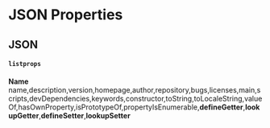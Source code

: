 
# JSON Properties

## JSON

#### `listprops`

**Name**
name,description,version,homepage,author,repository,bugs,licenses,main,scripts,devDependencies,keywords,constructor,toString,toLocaleString,valueOf,hasOwnProperty,isPrototypeOf,propertyIsEnumerable,__defineGetter__,__lookupGetter__,__defineSetter__,__lookupSetter__
